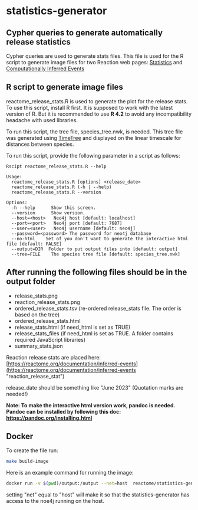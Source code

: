# statistics-generator

## Cypher queries to generate automatically release statistics

Cypher queries are used to generate stats files. This file is used for the R script to generate image files for two Reaction web pages: [Statistics](https://reactome.org/about/statistics "Statistics") and [Computationally Inferred Events](https://reactome.org/documentation/inferred-events "Computationally Inferred Events")

## R script to generate image files

reactome_release_stats.R is used to generate the plot for the release stats. To use this script, install R first. It is supposed to work with the latest version of R. But it is recommended to use **R 4.2** to avoid any incompatibility headache with used libraries. 

To run this script, the tree file, species_tree.nwk, is needed. This tree file was generated using [TimeTree](http://timetree.org "timetree") and displayed on the linear timescale for distances between species.

To run this script, provide the following parameter in a script as follows:

```
Rscipt reactome_release_stats.R --help
```

```
Usage:
  reactome_release_stats.R [options] <release_date>
  reactome_release_stats.R (-h | --help)
  reactome_release_stats.R --version

Options:
  -h --help      Show this screen.
  --version      Show version.
  --host=<host>   Neo4j host [default: localhost]
  --port=<port>   Neo4j port [default: 7687]
  --user=<user>   Neo4j username [default: neo4j]
  --password=<password> The password for neo4j database
  --no-html    Set of you don't want to generate the interactive html file [default: FALSE]
  --output=DIR  Folder to put output files into [default: output]
  --tree=FILE    The species tree file [default: species_tree.nwk]
```
## After running the following files should be in the output folder

- release_stats.png
- reaction_release_stats.png
- ordered_release_stats.tsv (re-ordered release_stats file. The order is based on the tree)
- ordered_release_stats.html
- release_stats.html (if need_html is set as TRUE)
- release_stats_files (if need_html is set as TRUE. A folder contains required JavaScript libraries)
- summary_stats.json



Reaction release stats are placed here: [https://reactome.org/documentation/inferred-events](https://reactome.org/documentation/inferred-events "reaction_release_stat")

release_date should be something like "June 2023" (Quotation marks are needed!)

**Note: To make the interactive html version work, pandoc is needed. Pandoc can be installed by following this doc: https://pandoc.org/installing.html**

## Docker

To create the file run:

```bash
make build-image
```

Here is an example command for running the image:

```bash
docker run -v $(pwd)/output:/output --net=host  reactome/statistics-generator:1.0.0 /bin/bash -c 'Rscript reactome_release_stats.R "June 2023"'
```

setting "net" equal to "host" will make it so that the statistics-generator has access to the noe4j running on the host.
